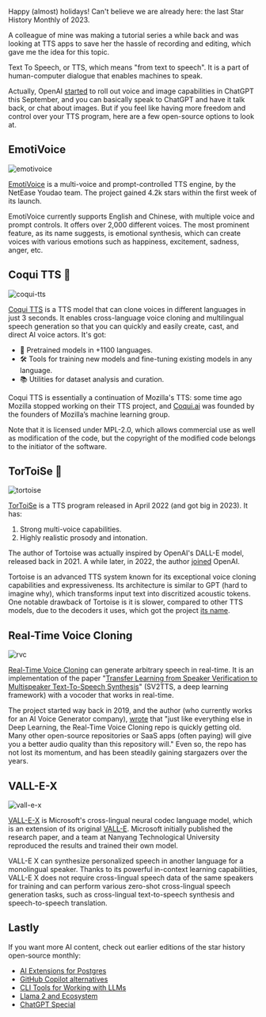 Happy (almost) holidays! Can't believe we are already here: the last Star History Monthly of 2023.

A colleague of mine was making a tutorial series a while back and was looking at TTS apps to save her the hassle of recording and editing, which gave me the idea for this topic.

Text To Speech, or TTS, which means "from text to speech". It is a part of human-computer dialogue that enables machines to speak.

Actually, OpenAI [started](https://openai.com/blog/chatgpt-can-now-see-hear-and-speak) to roll out voice and image capabilities in ChatGPT this September, and you can basically speak to ChatGPT and have it talk back, or chat about images. But if you feel like having more freedom and control over your TTS program, here are a few open-source options to look at.

## EmotiVoice

![emotivoice](/assets/blog/tts/emotivoice.webp)

[EmotiVoice](https://github.com/netease-youdao/EmotiVoice) is a multi-voice and prompt-controlled TTS engine, by the NetEase Youdao team. The project gained 4.2k stars within the first week of its launch.

EmotiVoice currently supports English and Chinese, with multiple voice and prompt controls. It offers over 2,000 different voices. The most prominent feature, as its name suggests, is emotional synthesis, which can create voices with various emotions such as happiness, excitement, sadness, anger, etc.

## Coqui TTS 🐸

![coqui-tts](/assets/blog/tts/coqui-tts.webp)

[Coqui TTS](https://github.com/coqui-ai/TTS) is a TTS model that can clone voices in different languages in just 3 seconds. It enables cross-language voice cloning and multilingual speech generation so that you can quickly and easily create, cast, and direct AI voice actors. It's got:

-   🚀 Pretrained models in +1100 languages.
-   🛠️ Tools for training new models and fine-tuning existing models in any language.
-   📚 Utilities for dataset analysis and curation.

Coqui TTS is essentially a continuation of Mozilla's TTS: some time ago Mozilla stopped working on their TTS project, and [Coqui.ai](http://Coqui.ai) was founded by the founders of Mozilla’s machine learning group.

Note that it is licensed under MPL-2.0, which allows commercial use as well as modification of the code, but the copyright of the modified code belongs to the initiator of the software.

## TorToiSe 🐢

![tortoise](/assets/blog/tts/tortoise.webp)

[TorToiSe](https://github.com/neonbjb/tortoise-tts) is a TTS program released in April 2022 (and got big in 2023). It has:

1. Strong multi-voice capabilities.
2. Highly realistic prosody and intonation.

The author of Tortoise was actually inspired by OpenAI's DALL-E model, released back in 2021. A while later, in 2022, the author [joined](https://nonint.com/2022/10/28/ive-joined-openai/) OpenAI.

Tortoise is an advanced TTS system known for its exceptional voice cloning capabilities and expressiveness. Its architecture is similar to GPT (hard to imagine why), which transforms input text into discritized acoustic tokens. One notable drawback of Tortoise is it is slower, compared to other TTS models, due to the decoders it uses, which got the project [its name](https://github.com/neonbjb/tortoise-tts#whats-in-a-name).

## Real-Time Voice Cloning

![rvc](/assets/blog/tts/rvc.webp)

[Real-Time Voice Cloning](https://github.com/CorentinJ/Real-Time-Voice-Cloning) can generate arbitrary speech in real-time. It is an implementation of the paper "[Transfer Learning from Speaker Verification to Multispeaker Text-To-Speech Synthesis](https://arxiv.org/pdf/1806.04558.pdf)" (SV2TTS, a deep learning framework) with a vocoder that works in real-time.

The project started way back in 2019, and the author (who currently works for an AI Voice Generator company), [wrote](https://github.com/CorentinJ/Real-Time-Voice-Cloning#heads-up) that "just like everything else in Deep Learning, the Real-Time Voice Cloning repo is quickly getting old. Many other open-source repositories or SaaS apps (often paying) will give you a better audio quality than this repository will." Even so, the repo has not lost its momentum, and has been steadily gaining stargazers over the years.

## VALL-E-X

![vall-e-x](/assets/blog/tts/vall-e-x.webp)

[VALL-E-X](https://github.com/Plachtaa/VALL-E-X) is Microsoft's cross-lingual neural codec language model, which is an extension of its original [VALL-E](https://www.microsoft.com/en-us/research/project/vall-e-x/vall-e/). Microsoft initially published the research paper, and a team at Nanyang Technological University reproduced the results and trained their own model.

VALL-E X can synthesize personalized speech in another language for a monolingual speaker. Thanks to its powerful in-context learning capabilities, VALL-E X does not require cross-lingual speech data of the same speakers for training and can perform various zero-shot cross-lingual speech generation tasks, such as cross-lingual text-to-speech synthesis and speech-to-speech translation.

## Lastly

If you want more AI content, check out earlier editions of the star history open-source monthly:

-   [AI Extensions for Postgres](/blog/ai-for-postgres)
-   [GitHub Copilot alternatives](/blog/coding-ai)
-   [CLI Tools for Working with LLMs](/blog/cli-tool-for-llm)
-   [Llama 2 and Ecosystem](/blog/llama2)
-   [ChatGPT Special](/blog/star-history-monthly-pick-202303)
